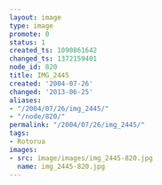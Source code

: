 ```yaml
---
layout: image
type: image
promote: 0
status: 1
created_ts: 1090861642
changed_ts: 1372159401
node_id: 820
title: IMG_2445
created: '2004-07-26'
changed: '2013-06-25'
aliases:
- "/2004/07/26/img_2445/"
- "/node/820/"
permalink: "/2004/07/26/img_2445/"
tags:
- Rotorua
images:
- src: image/images/img_2445-820.jpg
  name: img_2445-820.jpg
---
```


